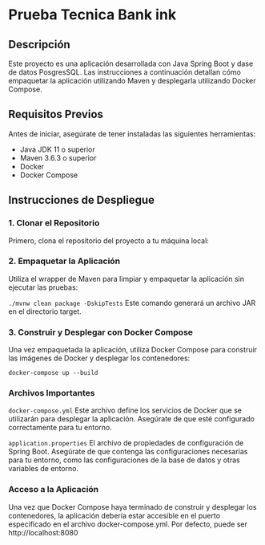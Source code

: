 
# Prueba Tecnica Bank ink

## Descripción
Este proyecto es una aplicación desarrollada con Java Spring Boot y dase de datos PosgresSQL. Las instrucciones a continuación detallan cómo empaquetar la aplicación utilizando Maven y desplegarla utilizando Docker Compose.

## Requisitos Previos
Antes de iniciar, asegúrate de tener instaladas las siguientes herramientas:

- Java JDK 11 o superior
- Maven 3.6.3 o superior
- Docker
- Docker Compose

## Instrucciones de Despliegue

### 1. Clonar el Repositorio
Primero, clona el repositorio del proyecto a tu máquina local:


### 2. Empaquetar la Aplicación
Utiliza el wrapper de Maven para limpiar y empaquetar la aplicación sin ejecutar las pruebas:

```./mvnw clean package -DskipTests```
Este comando generará un archivo JAR en el directorio target.

### 3. Construir y Desplegar con Docker Compose
Una vez empaquetada la aplicación, utiliza Docker Compose para construir las imágenes de Docker y desplegar los contenedores:

```docker-compose up --build```

### Archivos Importantes
`docker-compose.yml`
Este archivo define los servicios de Docker que se utilizarán para desplegar la aplicación. Asegúrate de que esté configurado correctamente para tu entorno.

`application.properties`
El archivo de propiedades de configuración de Spring Boot. Asegúrate de que contenga las configuraciones necesarias para tu entorno, como las configuraciones de la base de datos y otras variables de entorno.

### Acceso a la Aplicación
Una vez que Docker Compose haya terminado de construir y desplegar los contenedores, la aplicación debería estar accesible en el puerto especificado en el archivo docker-compose.yml. Por defecto, puede ser http://localhost:8080

